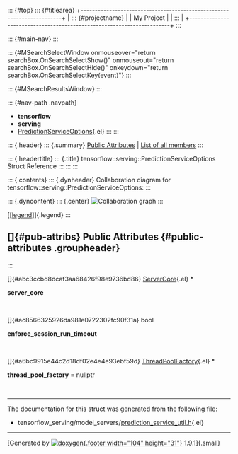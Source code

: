 ::: {#top}
::: {#titlearea}
+-----------------------------------------------------------------------+
| ::: {#projectname}                                                    |
| My Project                                                            |
| :::                                                                   |
+-----------------------------------------------------------------------+
:::

::: {#main-nav}
:::

::: {#MSearchSelectWindow onmouseover="return searchBox.OnSearchSelectShow()" onmouseout="return searchBox.OnSearchSelectHide()" onkeydown="return searchBox.OnSearchSelectKey(event)"}
:::

::: {#MSearchResultsWindow}
:::

::: {#nav-path .navpath}
-   **tensorflow**
-   **serving**
-   [PredictionServiceOptions](structtensorflow_1_1serving_1_1PredictionServiceOptions.html){.el}
:::
:::

::: {.header}
::: {.summary}
[Public Attributes](#pub-attribs) \| [List of all
members](structtensorflow_1_1serving_1_1PredictionServiceOptions-members.html)
:::

::: {.headertitle}
::: {.title}
tensorflow::serving::PredictionServiceOptions Struct Reference
:::
:::
:::

::: {.contents}
::: {.dynheader}
Collaboration diagram for tensorflow::serving::PredictionServiceOptions:
:::

::: {.dyncontent}
::: {.center}
![Collaboration
graph](structtensorflow_1_1serving_1_1PredictionServiceOptions__coll__graph.png)
:::

[\[[legend](graph_legend.html)\]]{.legend}
:::

[]{#pub-attribs} Public Attributes {#public-attributes .groupheader}
----------------------------------
:::

[]{#abc3ccbd8dcaf3aa68426f98e9736bd86}
[ServerCore](classtensorflow_1_1serving_1_1ServerCore.html){.el} \* 

**server\_core**

 

[]{#ac8566325926da981e0722302fc90f31a} bool 

**enforce\_session\_run\_timeout**

 

[]{#a6bc9915e44c2d18df02e4e4e93ebf59d}
[ThreadPoolFactory](classtensorflow_1_1serving_1_1ThreadPoolFactory.html){.el}
\* 

**thread\_pool\_factory** = nullptr

 

------------------------------------------------------------------------

The documentation for this struct was generated from the following file:

-   tensorflow\_serving/model\_servers/[prediction\_service\_util.h](prediction__service__util_8h_source.html){.el}

------------------------------------------------------------------------

[Generated by [![doxygen](doxygen.svg){.footer width="104"
height="31"}](https://www.doxygen.org/index.html) 1.9.1]{.small}
